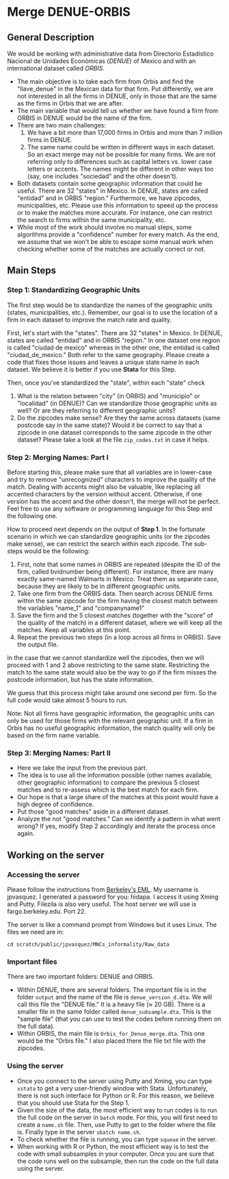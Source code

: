 # Merge DENUE-ORBIS

## General Description

We would be working with administrative data from Directorio Estadístico Nacional de Unidades Económicas (*DENUE*) of Mexico and with an international dataset called *ORBIS*. 

- The main objective is to take each firm from Orbis and find the "llave_denue" in the Mexican data for that firm. Put differently, we are not interested in all the firms in DENUE, only in those that are the same as the firms in Orbis that we are after. 
- The main variable that would tell us whether we have found a firm from ORBIS in DENUE would be the name of the firm. 
- There are two main challenges:
  1. We have a bit more than 17,000 firms in Orbis and more than 7 million firms in DENUE. 
  2. The same name could be written in different ways in each dataset. So an exact merge may not be possible for many firms.  We are not referring only to differences such as capital letters vs. lower case letters or accents. The names might be different in other ways too (say, one includes "sociedad" and the other doesn't).
- Both datasets contain some geographic information that could be useful. There are 32 "states" in Mexico. In DENUE, states are called "entidad" and in ORBIS "region." Furthermore, we have zipcodes, municipalities, etc. Please use this information to speed up the process or to make the matches more accurate. For instance, one can restrict the search to firms within the same municipality, etc. 
- While most of the work should involve no manual steps, some algorithms provide a "confidence" number for every match. As the end, we assume that we won't be able to escape some manual work when checking whether some of the matches are actually correct or not.

## Main Steps

### Step 1: Standardizing Geographic Units

The first step would be to standardize the names of the geographic units (states, municipalities, etc.). Remember, our goal is to use the location of a firm in each dataset to improve the match rate and quality.

First, let's start with the "states". There are 32 "states" in Mexico. In DENUE, states are called "entidad" and in ORBIS "region."  In one dataset one region is called "ciudad de mexico" whereas in the other one, the entidad is called "ciudad_de_mexico." Both refer to the same geography. Please create a code that fixes those issues and leaves a unique state name in each dataset. We believe it is better if you use **Stata** for this Step. 

Then, once you've standardized the "state", within each "state" check
1. What is the relation between "city" (in ORBIS) and "municipio" or "localidad" (in DENUE)? Can we standardize those geographic units as well? Or are they referring to different geographic units?
2. Do the zipcodes make sense? Are they the same across datasets (same postcode say in the same state)? Would it be correct to say that a zipcode in one dataset corresponds to the same zipcode in the other dataset? Please take a look at the file `zip_codes.txt` in case it helps.

### Step 2: Merging Names: Part I

Before starting this, please make sure that all variables are in lower-case and try to remove "unrecognized" characters to improve the quality of the match. Dealing with accents might also be valuable, like replacing all accented characters by the version without accent. Otherwise, if one version has the accent and the other doesn't, the merge will not be perfect. Feel free to use any software or programming language for this Step and the following one. 

How to proceed next depends on the output of **Step 1**. In the fortunate scenario in which we can standardize geographic units (or the zipcodes make sense), we can restrict the search within each zipcode. The sub-steps would be the following:

1. First, note that some names in ORBIS are repeated (despite the ID of the firm, called bvidnumber being different). For instance, there are many exactly same-named Walmarts in Mexico. Treat them as separate case, because they are likely to be in different geographic units.
2. Take one firm from the ORBIS data. Then search across DENUE firms within the same zipcode for the firm having the closest match between the variables "name_1" and "companyname1"
3. Save the firm and the 5 closest matches (together with the "score" of the quality of the match) in a different dataset, where we will keep all the matches. Keep all variables at this point.
4. Repeat the previous two steps (in a loop across all firms in ORBIS). Save the output file.

In the case that we cannot standardize well the zipcodes, then we will proceed with 1 and 2 above restricting to the same state. Restricting the match to the same state would also be the way to go if the firm misses the postcode information, but has the state information.

We guess that this process might take around one second per firm. So the full code would take almost 5 hours to run. 

Note: Not all firms have geographic information, the geographic units can only be used for those firms with the relevant geographic unit. If a firm in Orbis has no useful geographic information, the match quality will only be based on the firm name variable.

### Step 3: Merging Names: Part II

- Here we take the input from the previous part. 
- The idea is to use all the information possible (other names available, other geographic information) to compare the previous 5 closest matches and to re-assess which is the best match for each firm. 
- Our hope is that a large share of the matches at this point would have a high degree of confidence. 
- Put those "good matches" aside in a different dataset. 
- Analyze the not "good matches." Can we identify a pattern in what went wrong? If yes, modify Step 2 accordingly and iterate the process once again. 

## Working on the server

### Accessing the server

Please follow the instructions from [Berkeley's EML](https://eml.berkeley.edu/remote). My username is jpvasquez. I generated a password for you: hidapa. I access it using Xming and Putty. Filezila is also very useful. The host server we will use is fargo.berkeley.edu. Port 22. 

The server is like a command prompt from Windows but it uses Linux. The files we need are in: 

`cd scratch/public/jpvasquez/MNCs_informality/Raw_data`

### Important files

There are two important folders: DENUE and ORBIS. 

- Within DENUE, there are several folders. The important file is in the folder `output` and the name of the file is `denue_version_d.dta`. We will call this file the "DENUE file." It is a heavy file ($\approx$ 20 GB). There is a smaller file in the same folder called `denue_subsample.dta`. This is the "sample file" (that you can use to test the codes before running them on the full data).
- Within ORBIS, the main file is `Orbis_for_Denue_merge.dta`. This one would be the "Orbis file." I also placed there the file txt file with the zipcodes. 

### Using the server

- Once you connect to the server using Putty and Xming, you can type `xstata` to get a very user-friendly window with Stata. Unfortunately, there is not such interface for Python or R. For this reason, we believe that you should use Stata for the Step 1. 
- Given the size of the data, the most efficient way to run codes is to run the full code on the server in `batch` mode. For this, you will first need to create a `name.sh` file. Then, use Putty to get to the folder where the file is. Finally type in the server `sbatch name.sh`. 
- To check whether the file is running, you can type `squeue` in the server. 
- When working with R or Python, the most efficient way is to test the code with small subsamples in your computer. Once you are sure that the code runs well on the subsample, then run the code on the full data using the server. 





